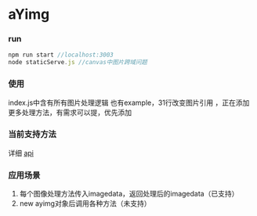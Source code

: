 # aYimg

### run

```javascript
npm run start //localhost:3003
node staticServe.js //canvas中图片跨域问题
```

### 使用
index.js中含有所有图片处理逻辑 也有example，31行改变图片引用 ，正在添加更多处理方法，有需求可以提，优先添加

### 当前支持方法

详细 [api](https://github.com/takeern/aYimg/tree/master/docs)

### 应用场景

1. 每个图像处理方法传入imagedata，返回处理后的imagedata（已支持）
2. new ayimg对象后调用各种方法（未支持）